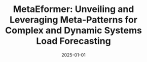 ---
title: "MetaEformer: Unveiling and Leveraging Meta-Patterns for Complex and Dynamic Systems Load Forecasting"
collection: publications
category: conferences
permalink: /publication/2025-metaeformer
date: 2025-01-01
venue: '31TH ACM SIGKDD Conference on Knowledge Discovery and Data Mining (ACM SIGKDD)'
paperurl: 'https://dl.acm.org/doi/10.1145/3711896.3737047'
citation: '<b>Shaoyuan Huang</b>, Tiancheng Zhang, Zhongtian Zhang, Xiaofei Wang, Lanjun Wang, Xin Wang. (2025). &quot;MetaEformer: Unveiling and Leveraging Meta-Patterns for Complex and Dynamic Systems Load Forecasting.&quot; <i>31TH ACM SIGKDD Conference on Knowledge Discovery and Data Mining (ACM SIGKDD)</i>. (CCF-A)'
--- 